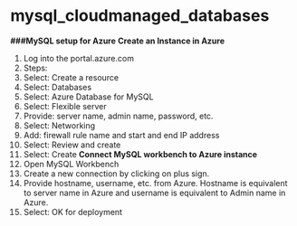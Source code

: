 # mysql_cloudmanaged_databases

**###MySQL setup for Azure**
**Create an Instance in Azure**
1. Log into the portal.azure.com
2. Steps:
  1. Select: Create a resource
  2. Select: Databases
  3. Select: Azure Database for MySQL
  4. Select: Flexible server
  5. Provide: server name, admin name, password, etc.
  6. Select: Networking
  7. Add: firewall rule name and start and end IP address
  8. Select: Review and create
  9. Select: Create
**Connect MySQL workbench to Azure instance**
1. Open MySQL Workbench
2. Create a new connection by clicking on plus sign.
3. Provide hostname, username, etc. from Azure. Hostname is equivalent to server name in Azure and username is equivalent to Admin name in Azure.
4. Select: OK for deployment     
